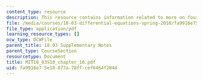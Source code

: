 ```yaml
---
content_type: resource
description: This resource contains information related to more on fourier series
file: /media/courses/18-03-differential-equations-spring-2010/fa9916e75e10877a78ffcef6464f204d_MIT18_03S10_chapter_16.pdf
file_type: application/pdf
learning_resource_types: []
ocw_type: OCWFile
parent_title: 18.03 Supplementary Notes
parent_type: CourseSection
resourcetype: Document
title: MIT18_03S10_chapter_16.pdf
uid: fa9916e7-5e10-877a-78ff-cef6464f204d
---
```

